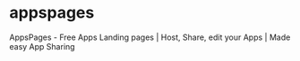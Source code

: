 # appspages
 AppsPages - Free Apps Landing pages | Host, Share, edit your Apps | Made easy App Sharing
